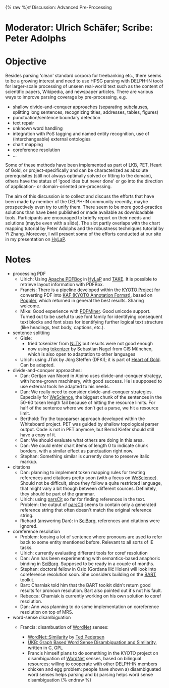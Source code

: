 {% raw %}# Discussion: Advanced Pre-Processing

# Moderator: Ulrich Schäfer; Scribe: Peter Adolphs

# Objective

Besides parsing 'clean' standard corpora for treebanking etc., there
seems to be a growing interest and need to use HPSG parsing with
DELPH-IN tools for larger-scale processing of unseen real-world text
such as the content of scientific papers, Wikipedia, and newspaper
articles. There are various ways to improve parsing coverage by
pre-processing, e.g.

- shallow divide-and-conquer approaches (separating subclauses,
splitting long sentences, recognizing titles, addresses, tables,
figures)
- punctuation/sentence boundary detection
- text repair
- unknown word handling
- integration with PoS tagging and named entity recognition, use of
(interchangeable) external ontologies
- chart mapping
- coreference resolution
- ...

Some of these methods have been implemented as part of LKB, PET, Heart
of Gold, or project-specifically and can be characterized as absolute
prerequisites (still not always optimally solved or fitting to the
domain), others have the status of 'good idea but never done' or go into
the direction of application- or domain-oriented pre-processing.

The aim of this discussion is to collect and discuss the efforts that
have been made by member of the DELPH-IN community recently, maybe
prospectively even try to unify them. There seem to be more
good-practice solutions than have been published or made available as
downloadable tools. Participants are encouraged to briefly report on
their needs and solutions (maybe even with a slide). The slot partly
overlaps with the chart mapping tutorial by Peter Adolphs and the
robustness techniques tutorial by Yi Zhang. Moreover, I will present
some of the efforts conducted at our site in my presentation on
[HyLaP](http://hylap.dfki.de).

# Notes

- processing PDF
  - Ulrich: Using [Apache
PDFBox](http://incubator.apache.org/pdfbox/) in
[HyLaP](http://hylap.dfki.de/) and [TAKE](http://take.dfki.de/).
It is possible to retrieve layout information with PDFBox.
  - Francis: There is a pipeline developed within the [KYOTO
Project](http://www.kyoto-project.eu/) for converting PDF into
[KAF (KYOTO Annotation
Format)](http://xmlgroup.iit.cnr.it/kyoto/index.php?option=com_content&view=article&id=141&Itemid=130),
based on [Poppler](http://poppler.freedesktop.org/), which
returned in general the best results. Sharing welcome.
  - Mike: Good experience with
[PDFMiner](http://www.unixuser.org/~euske/python/pdfminer/index.html).
Good unicode support. Turned out to be useful to use font family
for identifying consequent text blocks and font sizes for
identifying further logical text structure (like headings, text
body, captions, etc.).
- sentence splitting
  - Gisle:
    - tried tokenizer from [NLTK](http://www.nltk.org/) but
results were not good enough
    - now using
[tokenizer](http://www.cis.uni-muenchen.de/%7Ewastl/misc/)
by Sebastian Nagel from CIS München, which is also open to
adaptation to other languages
  - Ulrich: using JTok by Jörg Steffen (DFKI); it is part of [Heart
of Gold](http://heartofgold.dfki.de/). Can be adapted.
- divide-and-conquer approaches:
  - Dan: Gertjan van Noord in Alpino uses divide-and-conquer
strategy, with home-grown machinery, with good success. He is
supposed to use external tools he adapted to his needs.
  - Dan: We really need to consider divide-and-conquer strategies.
Especially for [WeScience](https://delph-in.github.io/docs/garage/WeScience), the biggest chunk of the
sentences in the 50-60 token length fail because of hitting the
resource limits. For half of the sentence where we don’t get a
parse, we hit a resource limit.
  - Berthold: Try the topoparser approach developed within the
Whiteboard project. PET was guided by shallow topological parser
output. Code is not in PET anymore, but Bernd Kiefer should
still have a copy of it.
  - Dan: We should evaluate what others are doing in this area.
  - Dan: We could enter chart items of length 0 to indicate chunk
borders, with a similar effect as punctuation right now.
  - Stephan: Something similar is currently done to preserve italic
markup.
- citations
  - Dan: planning to implement token mapping rules for treating
references and citations pretty soon (with a focus on
[WeScience](https://delph-in.github.io/docs/garage/WeScience)). Should not be difficult, since they
follow a quite restricted language, that might vary a bit though
between different sources. Definitely, they should be part of
the grammar.
  - Ulrich: using [parsCit](http://aye.comp.nus.edu.sg/parsCit/) so
far for finding references in the text. Problem: the output of
[parsCit](http://aye.comp.nus.edu.sg/parsCit/) seems to contain
only a generated reference string that often doesn't match the
original reference string.
  - Richard (answering Dan): in
[SciBorg](http://www.cl.cam.ac.uk/research/nl/sciborg/www/),
references and citations were ignored.
- coreference resolution
  - Problem: loosing a lot of sentence where pronouns are used to
refer back to some entity mentioned before. Relevant to all
sorts of IE tasks.
  - Ulrich: currently evaluating different tools for coref
resolution
  - Dan: Ann has been experimenting with semantics-based anaphoric
binding in
[SciBorg](http://www.cl.cam.ac.uk/research/nl/sciborg/www/).
Supposed to be ready in a couple of months.
  - Stephan: doctoral fellow in Oslo (Gordana Ilić Holen) will look
into coreference resolution soon. She considers building on the
[BART](http://www.sfs.uni-tuebingen.de/~versley/BART/) toolkit.
  - Bart: Charniak told him that the BART toolkit didn't return good
results for pronoun resolution. Bart also pointed out it's not
his fault.
  - Rebecca: Charniak is currently working on his own solution to
coref resolution.
  - Dan: Ann was planning to do some implementation on coreference
resolution on top of MRS.
- word-sense disambiguation
  - Francis: disambuation of [WordNet](/WordNet) senses:
    
    - [WordNet::Similarity](http://www.d.umn.edu/~tpederse/similarity.html)
by [Ted Pedersen](http://www.d.umn.edu/~tpederse/)
    - [UKB: Graph Based Word Sense Disambiguation and
Similarity](http://ixa2.si.ehu.es/ukb/), written in C, GPL
    - Francis himself plans to do something in the KYOTO project
on disambiguation of [WordNet](/WordNet) senses, based on
bilingual resources; willing to cooperate with other
DELPH-IN members
    - chicken and egg problem: people have shown a) disambiguated
word senses helps parsing and b) parsing helps word sense
disambiguation
<update date omitted for speed>{% endraw %}